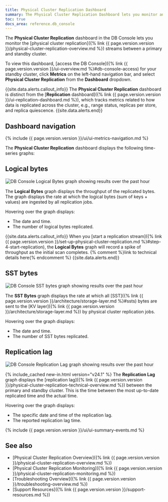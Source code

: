 ```yaml
---
title: Physical Cluster Replication Dashboard
summary: The Physical Cluster Replication Dashboard lets you monitor and observe replication streams between a primary and standby cluster.
toc: true
docs_area: reference.db_console
---
```


The **Physical Cluster Replication** dashboard in the DB Console lets you monitor the [physical cluster replication]({% link {{ page.version.version }}/physical-cluster-replication-overview.md %}) streams between a primary and standby cluster.

To view this dashboard, [access the DB Console]({% link {{ page.version.version }}/ui-overview.md %}#db-console-access) for your standby cluster, click **Metrics** on the left-hand navigation bar, and select **Physical Cluster Replication** from the **Dashboard** dropdown.

{{site.data.alerts.callout_info}}
The **Physical Cluster Replication** dashboard is distinct from the [**Replication** dashboard]({% link {{ page.version.version }}/ui-replication-dashboard.md %}), which tracks metrics related to how data is replicated across the cluster, e.g., range status, replicas per store, and replica quiescence.
{{site.data.alerts.end}}

## Dashboard navigation

{% include {{ page.version.version }}/ui/ui-metrics-navigation.md %}

The **Physical Cluster Replication** dashboard displays the following time-series graphs:

## Logical bytes

<img src="{{ 'images/v24.1/ui-logical-bytes.png' | relative_url }}" alt="DB Console Logical Bytes graph showing results over the past hour" style="border:1px solid #eee;max-width:100%" />

The **Logical Bytes** graph displays the throughput of the replicated bytes. The graph displays the rate at which the logical bytes (sum of keys + values) are ingested by all replication jobs.

Hovering over the graph displays:

- The date and time.
- The number of logical bytes replicated.

{{site.data.alerts.callout_info}}
When you [start a replication stream]({% link {{ page.version.version }}/set-up-physical-cluster-replication.md %}#step-4-start-replication), the **Logical Bytes** graph will record a spike of throughput as the initial scan completes. {% comment %}link to technical details here{% endcomment %}
{{site.data.alerts.end}}

## SST bytes

<img src="{{ 'images/v24.1/ui-sst-bytes.png' | relative_url }}" alt="DB Console SST bytes graph showing results over the past hour" style="border:1px solid #eee;max-width:100%" />

The **SST Bytes** graph displays the rate at which all [SST]({% link {{ page.version.version }}/architecture/storage-layer.md %}#ssts) bytes are sent to the [KV layer]({% link {{ page.version.version }}/architecture/storage-layer.md %}) by physical cluster replication jobs.

Hovering over the graph displays:

- The date and time.
- The number of SST bytes replicated.

## Replication lag

<img src="{{ 'images/v24.1/ui-replication-lag.png' | relative_url }}" alt="DB Console Replication Lag graph showing results over the past hour" style="border:1px solid #eee;max-width:100%" />

{% include_cached new-in.html version="v24.1" %} The **Replication Lag** graph displays the [replication lag]({% link {{ page.version.version }}/physical-cluster-replication-technical-overview.md %}) between the primary and standby cluster. This is the time between the most up-to-date replicated time and the actual time.

Hovering over the graph displays:

- The specific date and time of the replication lag.
- The reported replication lag time.

{% include {{ page.version.version }}/ui/ui-summary-events.md %}

## See also

- [Physical Cluster Replication Overview]({% link {{ page.version.version }}/physical-cluster-replication-overview.md %})
- [Physical Cluster Replication Monitoring]({% link {{ page.version.version }}/physical-cluster-replication-monitoring.md %})
- [Troubleshooting Overview]({% link {{ page.version.version }}/troubleshooting-overview.md %})
- [Support Resources]({% link {{ page.version.version }}/support-resources.md %})
